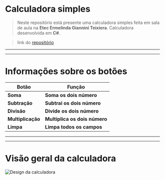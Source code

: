 # Calculadora simples
>Neste repositório está presente uma calculadora simples feita em sala de aula na **Etec Ermelinda Giannini Teixiera**. Calculadora desenvolvida em **C#**.

>link do [repositório](https://github.com/JoeyBeckWheeler/Calculadora-Simples-CSharp "link para o repositório")
___
___

# Informações sobre os botões
| **Botão**| **Função** |
| -------  | ---------  |
|  **Soma**| **Soma os dois número**|
|  **Subtração** | **Subtrai os dois número**|
|  **Divisão**   | **Divide os dois número**|
|  **Multiplicação**   | **Multiplica os dois número**|
|  **Limpa**   | **Limpa todos os campos**|

___
___
# Visão geral da calculadora

![Design da calculadora](https://raw.githubusercontent.com/JoeyBeckWheeler/Calculadora-Simples-CSharp/main/Images/Calculadora.png)